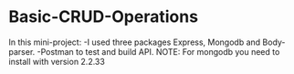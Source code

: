# Basic-CRUD-Operations
In this mini-project:
-I used three packages Express, Mongodb and Body-parser. 
-Postman to test and build API.
NOTE: For mongodb you need to install with version 2.2.33
